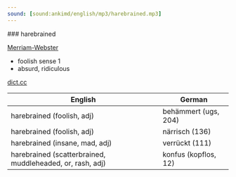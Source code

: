 ```yaml
---
sound: [sound:ankimd/english/mp3/harebrained.mp3]
---
```


\### harebrained

[Merriam-Webster](https://www.merriam-webster.com/dictionary/harebrained)

- foolish sense 1
- absurd, ridiculous

[dict.cc](https://www.dict.cc/harebrained)

| English        | German       |
| -------------- | ------------ |
| harebrained (foolish, adj) | behämmert (ugs, 204) |
| harebrained (foolish, adj) | närrisch (136) |
| harebrained (insane, mad, adj) | verrückt (111) |
| harebrained (scatterbrained, muddleheaded, or, rash, adj) | konfus (kopflos, 12) |
